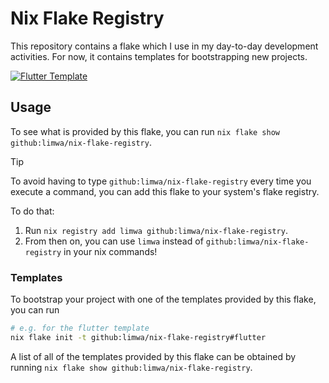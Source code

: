 # Nix Flake Registry

This repository contains a flake which I use in my day-to-day development activities. For now, it contains templates for bootstrapping new projects.

[![Flutter Template](https://github.com/limwa/nix-flake-registry/actions/workflows/flutter-template.yaml/badge.svg)](https://github.com/limwa/nix-flake-registry/actions/workflows/flutter-template.yaml)

## Usage

To see what is provided by this flake, you can run `nix flake show github:limwa/nix-flake-registry`.

> [!TIP]
> To avoid having to type `github:limwa/nix-flake-registry` every time you execute a command, you can add this flake to your system's flake registry.
> 
> To do that:
> 
> 1. Run `nix registry add limwa github:limwa/nix-flake-registry`.
> 2. From then on, you can use `limwa` instead of `github:limwa/nix-flake-registry` in your nix commands!

### Templates

To bootstrap your project with one of the templates provided by this flake, you can run

```bash
# e.g. for the flutter template
nix flake init -t github:limwa/nix-flake-registry#flutter
```

A list of all of the templates provided by this flake can be obtained by running `nix flake show github:limwa/nix-flake-registry`.
